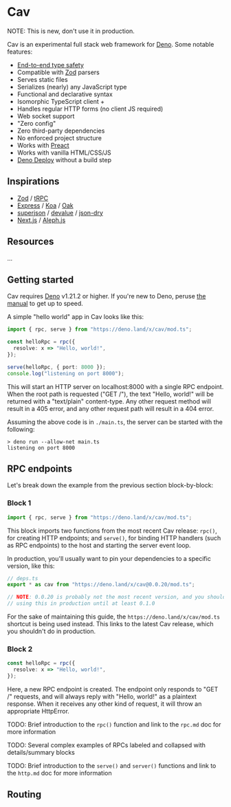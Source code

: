 # Cav

NOTE: This is new, don't use it in production.

Cav is an experimental full stack web framework for [Deno](https://deno.land).
Some notable features:

- [End-to-end type safety](https://colinhacks.com/essays/painless-typesafety)
- Compatible with [Zod](https://github.com/colinhacks/zod) parsers
- Serves static files
- Serializes (nearly) any JavaScript type
- Functional and declarative syntax
- Isomorphic TypeScript client +
- Handles regular HTTP forms (no client JS required)
- Web socket support
- "Zero config"
- Zero third-party dependencies
- No enforced project structure
- Works with [Preact](https://preactjs.com)
- Works with vanilla HTML/CSS/JS
- [Deno Deploy](https://deno.com) without a build step

## Inspirations

- [Zod](https://github.com/colinhacks/zod) / [tRPC](https://trpc.io)
- [Express](https://expressjs.com/) / [Koa](https://koajs.com/) /
  [Oak](https://oakserver.github.io/oak/)
- [superjson](https://github.com/blitz-js/superjson) /
  [devalue](https://github.com/Rich-Harris/devalue) /
  [json-dry](https://github.com/11ways/json-dry)
- [Next.js](https://nextjs.org/) / [Aleph.js](https://alephjs.org/)

## Resources

...

## Getting started

Cav requires [Deno](https://deno.land) v1.21.2 or higher. If you're new to Deno, peruse [the manual](https://deno.land/manual/introduction) to get up to speed.

A simple "hello world" app in Cav looks like this:

```ts
import { rpc, serve } from "https://deno.land/x/cav/mod.ts";

const helloRpc = rpc({
  resolve: x => "Hello, world!",
});

serve(helloRpc, { port: 8000 });
console.log("listening on port 8000");
```

This will start an HTTP server on localhost:8000 with a single RPC endpoint.
When the root path is requested ("GET /"), the text "Hello, world!" will be
returned with a "text/plain" content-type. Any other request method will result
in a 405 error, and any other request path will result in a 404 error.

Assuming the above code is in `./main.ts`, the server can be started with the
following:

```
> deno run --allow-net main.ts
listening on port 8000
```

## RPC endpoints

Let's break down the example from the previous section block-by-block:

### Block 1

```ts
import { rpc, serve } from "https://deno.land/x/cav/mod.ts";
```

This block imports two functions from the most recent Cav release: `rpc()`, for
creating HTTP endpoints; and `serve()`, for binding HTTP handlers (such as RPC
endpoints) to the host and starting the server event loop.

In production, you'll usually want to pin your dependencies to a specific version, like this:

```ts
// deps.ts
export * as cav from "https://deno.land/x/cav@0.0.20/mod.ts";

// NOTE: 0.0.20 is probably not the most recent version, and you shouldn't be
// using this in production until at least 0.1.0
```

For the sake of maintaining this guide, the `https://deno.land/x/cav/mod.ts`
shortcut is being used instead. This links to the latest Cav release, which you
shouldn't do in production. 

### Block 2

```ts
const helloRpc = rpc({
  resolve: x => "Hello, world!",
});
```

Here, a new <span style="text-decoration-style:dash;" title="Remote procedure
call">RPC</span> endpoint is created. The endpoint only responds to "GET /"
requests, and will always reply with "Hello, world!" as a plaintext response.
When it receives any other kind of request, it will throw an appropriate
HttpError.

TODO: Brief introduction to the `rpc()` function and link to the `rpc.md` doc for more information

TODO: Several complex examples of RPCs labeled and collapsed with
details/summary blocks

TODO: Brief introduction to the `serve()` and `server()` functions and link to
the `http.md` doc for more information

## Routing

